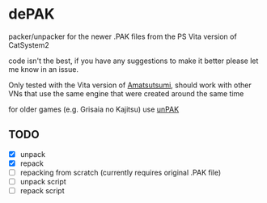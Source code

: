 # dePAK
packer/unpacker for the newer .PAK files from the PS Vita version of CatSystem2

code isn't the best, if you have any suggestions to make it better please let me know in an issue.

Only tested with the Vita version of [Amatsutsumi](https://vndb.org/r55756), should work with other VNs that use the same engine that were created around the same time

for older games (e.g. Grisaia no Kajitsu) use [unPAK](https://github.com/NameSubjecttoChange/unPAK)

## TODO
- [x] unpack
- [x] repack
- [ ] repacking from scratch (currently requires original .PAK file)
- [ ] unpack script
- [ ] repack script